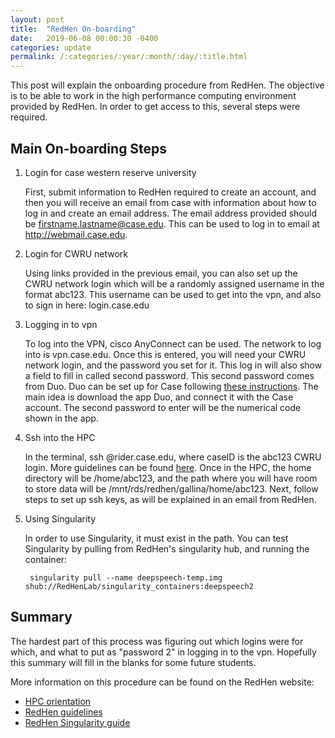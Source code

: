 ```yaml
---
layout: post
title:  "RedHen On-boarding"
date:   2019-06-08 00:00:30 -0400
categories: update
permalink: /:categories/:year/:month/:day/:title.html
---
```


This post will explain the onboarding procedure from RedHen. The objective is to
be able to work in the high performance computing environment provided by
RedHen. In order to get access to this, several steps were required.

## Main On-boarding Steps

1. Login for case western reserve university

    First, submit information to RedHen required to create an account, and then
    you will receive an email from case with information about how to log in
    and create an email address. The email address provided should be
    firstname.lastname@case.edu. This can be used to log in to email at
    http://webmail.case.edu.

2. Login for CWRU network

    Using links provided in the previous email, you can also set up the CWRU network
    login which will be a randomly assigned username in the format abc123. This
    username can be used to get into the vpn, and also to sign in here: login.case.edu

3. Logging in to vpn

    To log into the VPN, cisco AnyConnect can be used. The network to log into is
    vpn.case.edu. Once this is entered, you will need your CWRU network login,
    and the password you set for it. This log in will also show a field to fill
    in called second password. This second password comes from Duo.
    Duo can be set up for Case following [these instructions](https://case.edu/utech/departments/information-security/duo-security-two-factor-authentication). The main idea is
    download the app Duo, and connect it with the Case account. The second
    password to enter will be the numerical code shown in the app.

4. Ssh into the HPC

    In the terminal, ssh <caseID>@rider.case.edu, where caseID is the abc123 CWRU
    login. More guidelines can be found [here](https://sites.google.com/a/case.edu/hpcc).
    Once in the HPC, the home directory will be /home/abc123, and the path
    where you will have room to store data will be /mnt/rds/redhen/gallina/home/abc123.
    Next, follow steps to set up ssh keys, as will be explained in an email from RedHen.

5. Using Singularity

    In order to use Singularity, it must exist in the path. You can test Singularity
    by pulling from RedHen's singularity hub, and running the container:


        singularity pull --name deepspeech-temp.img shub://RedHenLab/singularity_containers:deepspeech2


## Summary

The hardest part of this process was figuring out which logins were for which,
and what to put as "password 2" in logging in to the vpn. Hopefully this summary
will fill in the blanks for some future students.

More information on this procedure can be found on the RedHen website:

- [HPC orientation](https://sites.google.com/case.edu/techne-public-site/cwru-hpc-orientation)
- [RedHen guidelines](https://sites.google.com/site/distributedlittleredhen/home/what-kind-of-red-hen-are-you/red-hen-developers)
- [RedHen Singularity guide](https://sites.google.com/site/distributedlittleredhen/home/tutorials-and-educational-resources/using-singularity-to-create-portable-applications)
